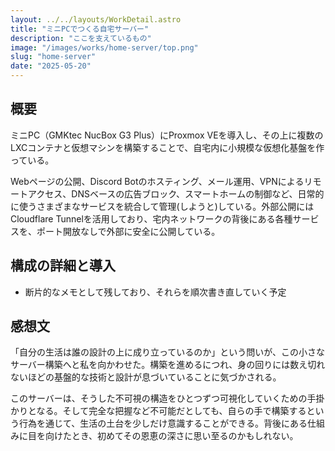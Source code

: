 ```yaml
---
layout: ../../layouts/WorkDetail.astro
title: "ミニPCでつくる自宅サーバー"
description: "ここを支えているもの"
image: "/images/works/home-server/top.png"
slug: "home-server"
date: "2025-05-20"
---
```


## 概要

ミニPC（GMKtec NucBox G3 Plus）にProxmox VEを導入し、その上に複数のLXCコンテナと仮想マシンを構築することで、自宅内に小規模な仮想化基盤を作っている。

Webページの公開、Discord Botのホスティング、メール運用、VPNによるリモートアクセス、DNSベースの広告ブロック、スマートホームの制御など、日常的に使うさまざまなサービスを統合して管理(しようと)している。外部公開にはCloudflare Tunnelを活用しており、宅内ネットワークの背後にある各種サービスを、ポート開放なしで外部に安全に公開している。

## 構成の詳細と導入
- 断片的なメモとして残しており、それらを順次書き直していく予定


## 感想文

「自分の生活は誰の設計の上に成り立っているのか」という問いが、この小さなサーバー構築へと私を向かわせた。構築を進めるにつれ、身の回りには数え切れないほどの基盤的な技術と設計が息づいていることに気づかされる。

このサーバーは、そうした不可視の構造をひとつずつ可視化していくための手掛かりとなる。そして完全な把握など不可能だとしても、自らの手で構築するという行為を通じて、生活の土台を少しだけ意識することができる。背後にある仕組みに目を向けたとき、初めてその恩恵の深さに思い至るのかもしれない。